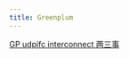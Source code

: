 ```yaml
---
title: Greenplum
---
```

[GP udpifc interconnect 两三事](ttps://blog.hidva.com/2020/05/04/mtu-query-block/)

